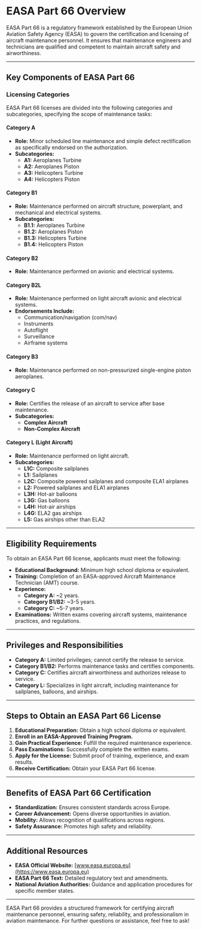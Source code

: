 # EASA Part 66 Overview

EASA Part 66 is a regulatory framework established by the European Union Aviation Safety Agency (EASA) to govern the certification and licensing of aircraft maintenance personnel. It ensures that maintenance engineers and technicians are qualified and competent to maintain aircraft safety and airworthiness.

---

## Key Components of EASA Part 66

### Licensing Categories
EASA Part 66 licenses are divided into the following categories and subcategories, specifying the scope of maintenance tasks:

#### **Category A**
- **Role:** Minor scheduled line maintenance and simple defect rectification as specifically endorsed on the authorization.
- **Subcategories:**
  - **A1:** Aeroplanes Turbine
  - **A2:** Aeroplanes Piston
  - **A3:** Helicopters Turbine
  - **A4:** Helicopters Piston

#### **Category B1**
- **Role:** Maintenance performed on aircraft structure, powerplant, and mechanical and electrical systems.
- **Subcategories:**
  - **B1.1:** Aeroplanes Turbine
  - **B1.2:** Aeroplanes Piston
  - **B1.3:** Helicopters Turbine
  - **B1.4:** Helicopters Piston

#### **Category B2**
- **Role:** Maintenance performed on avionic and electrical systems.

#### **Category B2L**
- **Role:** Maintenance performed on light aircraft avionic and electrical systems.
- **Endorsements Include:**
  - Communication/navigation (com/nav)
  - Instruments
  - Autoflight
  - Surveillance
  - Airframe systems

#### **Category B3**
- **Role:** Maintenance performed on non-pressurized single-engine piston aeroplanes.

#### **Category C**
- **Role:** Certifies the release of an aircraft to service after base maintenance.
- **Subcategories:**
  - **Complex Aircraft**
  - **Non-Complex Aircraft**

#### **Category L (Light Aircraft)**
- **Role:** Maintenance performed on light aircraft.
- **Subcategories:**
  - **L1C:** Composite sailplanes
  - **L1:** Sailplanes
  - **L2C:** Composite powered sailplanes and composite ELA1 airplanes
  - **L2:** Powered sailplanes and ELA1 airplanes
  - **L3H:** Hot-air balloons
  - **L3G:** Gas balloons
  - **L4H:** Hot-air airships
  - **L4G:** ELA2 gas airships
  - **L5:** Gas airships other than ELA2

---

## Eligibility Requirements
To obtain an EASA Part 66 license, applicants must meet the following:

- **Educational Background:** Minimum high school diploma or equivalent.
- **Training:** Completion of an EASA-approved Aircraft Maintenance Technician (AMT) course.
- **Experience:**
  - **Category A:** ~2 years.
  - **Category B1/B2:** ~3-5 years.
  - **Category C:** ~5-7 years.
- **Examinations:** Written exams covering aircraft systems, maintenance practices, and regulations.

---

## Privileges and Responsibilities
- **Category A:** Limited privileges; cannot certify the release to service.
- **Category B1/B2:** Performs maintenance tasks and certifies components.
- **Category C:** Certifies aircraft airworthiness and authorizes release to service.
- **Category L:** Specializes in light aircraft, including maintenance for sailplanes, balloons, and airships.

---

## Steps to Obtain an EASA Part 66 License
1. **Educational Preparation:** Obtain a high school diploma or equivalent.
2. **Enroll in an EASA-Approved Training Program.**
3. **Gain Practical Experience:** Fulfill the required maintenance experience.
4. **Pass Examinations:** Successfully complete the written exams.
5. **Apply for the License:** Submit proof of training, experience, and exam results.
6. **Receive Certification:** Obtain your EASA Part 66 license.

---

## Benefits of EASA Part 66 Certification
- **Standardization:** Ensures consistent standards across Europe.
- **Career Advancement:** Opens diverse opportunities in aviation.
- **Mobility:** Allows recognition of qualifications across regions.
- **Safety Assurance:** Promotes high safety and reliability.

---

## Additional Resources
- **EASA Official Website:** [www.easa.europa.eu](https://www.easa.europa.eu)
- **EASA Part 66 Text:** Detailed regulatory text and amendments.
- **National Aviation Authorities:** Guidance and application procedures for specific member states.

---

EASA Part 66 provides a structured framework for certifying aircraft maintenance personnel, ensuring safety, reliability, and professionalism in aviation maintenance. For further questions or assistance, feel free to ask!
